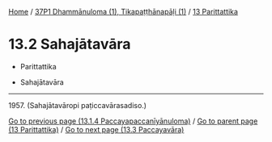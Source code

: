 
[Home](/) / [37P1 Dhammānuloma (1), Tikapaṭṭhānapāḷi (1)](...md) / [13 Parittattika](../37P1/13.md)

# 13.2 Sahajātavāra

* Parittattika

* Sahajātavāra

---

1957\. (Sahajātavāropi paṭiccavārasadiso.)



[Go to previous page (13.1.4 Paccayapaccanīyānuloma)](13.1/13.1.4.md) / [Go to parent page (13 Parittattika)](../37P1/13.md) / [Go to next page (13.3 Paccayavāra)](13.3.md)



